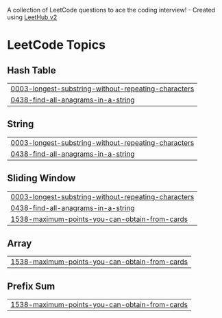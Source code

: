 A collection of LeetCode questions to ace the coding interview! - Created using [LeetHub v2](https://github.com/arunbhardwaj/LeetHub-2.0)
<!---LeetCode Topics Start-->
# LeetCode Topics
## Hash Table
|  |
| ------- |
| [0003-longest-substring-without-repeating-characters](https://github.com/vijayda11458/dsa/tree/master/0003-longest-substring-without-repeating-characters) |
| [0438-find-all-anagrams-in-a-string](https://github.com/vijayda11458/dsa/tree/master/0438-find-all-anagrams-in-a-string) |
## String
|  |
| ------- |
| [0003-longest-substring-without-repeating-characters](https://github.com/vijayda11458/dsa/tree/master/0003-longest-substring-without-repeating-characters) |
| [0438-find-all-anagrams-in-a-string](https://github.com/vijayda11458/dsa/tree/master/0438-find-all-anagrams-in-a-string) |
## Sliding Window
|  |
| ------- |
| [0003-longest-substring-without-repeating-characters](https://github.com/vijayda11458/dsa/tree/master/0003-longest-substring-without-repeating-characters) |
| [0438-find-all-anagrams-in-a-string](https://github.com/vijayda11458/dsa/tree/master/0438-find-all-anagrams-in-a-string) |
| [1538-maximum-points-you-can-obtain-from-cards](https://github.com/vijayda11458/dsa/tree/master/1538-maximum-points-you-can-obtain-from-cards) |
## Array
|  |
| ------- |
| [1538-maximum-points-you-can-obtain-from-cards](https://github.com/vijayda11458/dsa/tree/master/1538-maximum-points-you-can-obtain-from-cards) |
## Prefix Sum
|  |
| ------- |
| [1538-maximum-points-you-can-obtain-from-cards](https://github.com/vijayda11458/dsa/tree/master/1538-maximum-points-you-can-obtain-from-cards) |
<!---LeetCode Topics End-->